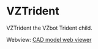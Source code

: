 # VZTrident
VZTrident the VZbot Trident child.

Webview: 
<a href="https://a360.co/3ITT817" rel="nofollow">CAD model web viewer</a>
